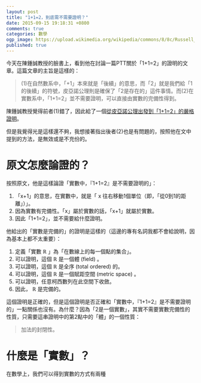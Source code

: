 ```yaml
---
layout: post
title: "1+1=2，到底需不需要證明？"
date: 2015-09-15 19:18:31 +0800
comments: true
categories: 數學
ogp_image: https://upload.wikimedia.org/wikipedia/commons/8/8c/Russell_PM_1%2B1%3D2.png
published: true
---
```


今天在陳鍾誠教授的臉書上，看到他在討論一篇PTT關於「1+1=2」的證明的文章。這篇文章的主旨是這樣的：

> (1)在自然數系中，「+1」本來就是「後續」的意思，而「2」就是我們給「1的後續」的符號，皮亞諾公理則是確保了「2是存在的」這件事情。而(2)在實數系中，「1+1=2」並不需要證明，可以直接由實數的完備性得到。

陳鍾誠教授覺得前者(1)錯了，因此給了一個[從皮亞諾公理出發到「1+1=2」的嚴格證明](http://ccc.nqu.edu.tw/db/ct/logicPeano.html)。

但是我覺得光是這樣還不夠，我想接著指出後者(2)也是有問題的，按照他在文中提到的方法，是無效或是不充份的。

<!--more-->

# 原文怎麼論證的？

按照原文，他是這樣論證「實數中，『1+1=2』是不需要證明的」：

1. 「x+1」的意思，在實數中，就是「 x 往右移動1個單位（即，「從0到1的距離」）」。
2.  因為實數有完備性。「x」屬於實數的話，「x+1」就屬於實數。
3.  因此「1+1=2」，並不需要給什麼證明。

他給出的「實數是完備的」的證明是這樣的（這邊的專有名詞我都不會給說明，因為基本上都不太重要）：

1. 定義「實數 $\mathbb{R}$ 」為「在數線上的每一個點的集合」。
2. 可以證明，這個 $\mathbb{R}$ 是一個體 (field) 。
3. 可以證明，這個 $\mathbb{R}$ 是全序 (total ordered) 的。
4. 可以證明，這個 $\mathbb{R}$ 是一個賦距空間 (metric space) 。
5. 可以證明，任意柯西數列在此空間下收斂。
6. 因此， $\mathbb{R}$ 是完備的。

這個證明是正確的，但是這個證明是否正確和「實數中，『1+1=2』是不需要證明的」一點關係也沒有。為什麼？因為「2是一個實數」，其實不需要實數完備性的性質，只需要這串證明中的第2點中的「體」的一個性質：

> 加法的封閉性。

# 什麼是「實數」？

在數學上，我們可以得到實數的方式有兩種
